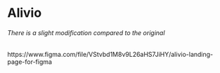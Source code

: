 # Alivio  
  
  <h6>There is a slight modification compared to the original</h6>  
https://www.figma.com/file/VStvbd1M8v9L26aHS7JiHY/alivio-landing-page-for-figma
